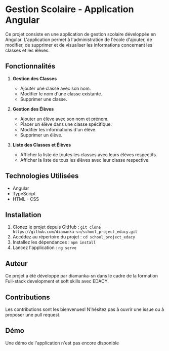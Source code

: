 # Gestion Scolaire - Application Angular

Ce projet consiste en une application de gestion scolaire développée en Angular. L'application permet à l'administration de l'école d'ajouter, de modifier, de supprimer et de visualiser les informations concernant les classes et les élèves.

## Fonctionnalités

1. **Gestion des Classes**
   - Ajouter une classe avec son nom.
   - Modifier le nom d'une classe existante.
   - Supprimer une classe.

2. **Gestion des Élèves**
   - Ajouter un élève avec son nom et prénom.
   - Placer un élève dans une classe spécifique.
   - Modifier les informations d'un élève.
   - Supprimer un élève.

3. **Liste des Classes et Élèves**
   - Afficher la liste de toutes les classes avec leurs élèves respectifs.
   - Afficher la liste de tous les élèves avec leur classe respective.

## Technologies Utilisées

- Angular
- TypeScript
- HTML - CSS

## Installation

1. Clonez le projet depuis GitHub : `git clone https://github.com/diamanka-sn/school_project_edacy.git`
2. Accédez au répertoire du projet : `cd school_project_edacy`
3. Installez les dépendances : `npm install`
4. Lancez l'application : `ng serve`

## Auteur

Ce projet a été développé par diamanka-sn dans le cadre de la formation Full-stack development et soft skills avec EDACY.

## Contributions

Les contributions sont les bienvenues! N'hésitez pas à ouvrir une issue ou à proposer une pull request.


## Démo

Une démo de l'application n'est pas encore disponible

